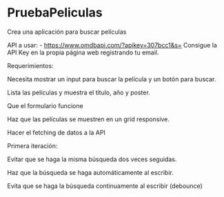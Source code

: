 # PruebaPeliculas

Crea una aplicación para buscar películas

API a usar: - https://www.omdbapi.com/?apikey=307bcc1&s= Consigue la API Key en la propia página web registrando tu email.

Requerimientos:

Necesita mostrar un input para buscar la película y un botón para buscar.

Lista las películas y muestra el título, año y poster.

Que el formulario funcione

Haz que las películas se muestren en un grid responsive.

Hacer el fetching de datos a la API

Primera iteración:

Evitar que se haga la misma búsqueda dos veces seguidas.

Haz que la búsqueda se haga automáticamente al escribir.

Evita que se haga la búsqueda continuamente al escribir (debounce)
